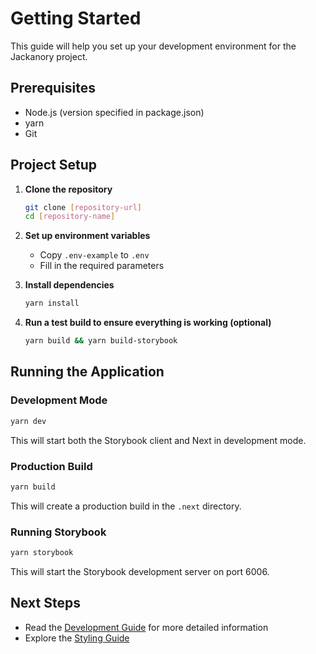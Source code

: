 # Getting Started

This guide will help you set up your development environment for the Jackanory project.

## Prerequisites

- Node.js (version specified in package.json)
- yarn
- Git

## Project Setup

1. **Clone the repository**

   ```bash
   git clone [repository-url]
   cd [repository-name]
   ```

2. **Set up environment variables**
   - Copy `.env-example` to `.env`
   - Fill in the required parameters

3. **Install dependencies**

   ```bash
   yarn install
   ```

4. **Run a test build to ensure everything is working (optional)**

   ```bash
   yarn build && yarn build-storybook
   ```

## Running the Application

### Development Mode

```bash
yarn dev
```

This will start both the Storybook client and Next in development mode.

### Production Build

```bash
yarn build
```

This will create a production build in the `.next` directory.

### Running Storybook

```bash
yarn storybook
```

This will start the Storybook development server on port 6006.

## Next Steps

- Read the [Development Guide](./development-guide.md) for more detailed information
- Explore the [Styling Guide](./styling-guide.md)

